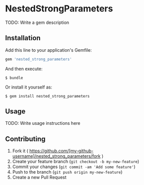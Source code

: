 # NestedStrongParameters

TODO: Write a gem description

## Installation

Add this line to your application's Gemfile:

```ruby
gem 'nested_strong_parameters'
```

And then execute:

    $ bundle

Or install it yourself as:

    $ gem install nested_strong_parameters

## Usage

TODO: Write usage instructions here

## Contributing

1. Fork it ( https://github.com/[my-github-username]/nested_strong_parameters/fork )
2. Create your feature branch (`git checkout -b my-new-feature`)
3. Commit your changes (`git commit -am 'Add some feature'`)
4. Push to the branch (`git push origin my-new-feature`)
5. Create a new Pull Request
